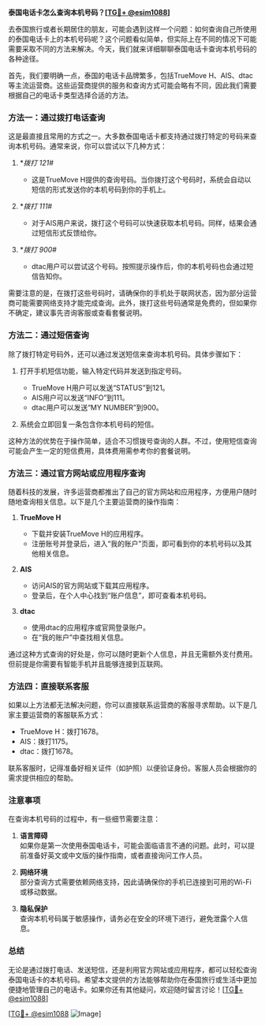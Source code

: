 **泰国电话卡怎么查询本机号码？[[TG💪+ @esim1088](https://t.me/s/esim1088)]**

去泰国旅行或者长期居住的朋友，可能会遇到这样一个问题：如何查询自己所使用的泰国电话卡上的本机号码呢？这个问题看似简单，但实际上在不同的情况下可能需要采取不同的方法来解决。今天，我们就来详细聊聊泰国电话卡查询本机号码的各种途径。

首先，我们要明确一点，泰国的电话卡品牌繁多，包括TrueMove H、AIS、dtac等主流运营商。这些运营商提供的服务和查询方式可能会略有不同，因此我们需要根据自己的电话卡类型选择合适的方法。

### 方法一：通过拨打电话查询

这是最直接且常用的方式之一。大多数泰国电话卡都支持通过拨打特定的号码来查询本机号码。通常来说，你可以尝试以下几种方式：

1. **拨打 *121#**
   - 这是TrueMove H提供的查询号码。当你拨打这个号码时，系统会自动以短信的形式发送你的本机号码到你的手机上。
   
2. **拨打 *111#**
   - 对于AIS用户来说，拨打这个号码可以快速获取本机号码。同样，结果会通过短信形式反馈给你。

3. **拨打 *900#**
   - dtac用户可以尝试这个号码。按照提示操作后，你的本机号码也会通过短信告知你。

需要注意的是，在拨打这些号码时，请确保你的手机处于联网状态，因为部分运营商可能需要网络支持才能完成查询。此外，拨打这些号码通常是免费的，但如果你不确定，建议事先咨询客服或查看套餐说明。

### 方法二：通过短信查询

除了拨打特定号码外，还可以通过发送短信来查询本机号码。具体步骤如下：

1. 打开手机短信功能，输入特定代码并发送到指定号码。
   - TrueMove H用户可以发送“STATUS”到121。
   - AIS用户可以发送“INFO”到111。
   - dtac用户可以发送“MY NUMBER”到900。

2. 系统会立即回复一条包含你本机号码的短信。

这种方法的优势在于操作简单，适合不习惯拨号查询的人群。不过，使用短信查询可能会产生一定的短信费用，具体费用需参考你的套餐说明。

### 方法三：通过官方网站或应用程序查询

随着科技的发展，许多运营商都推出了自己的官方网站和应用程序，方便用户随时随地查询相关信息。以下是几个主要运营商的操作指南：

1. **TrueMove H**
   - 下载并安装TrueMove H的应用程序。
   - 注册账号并登录后，进入“我的账户”页面，即可看到你的本机号码以及其他相关信息。

2. **AIS**
   - 访问AIS的官方网站或下载其应用程序。
   - 登录后，在个人中心找到“账户信息”，即可查看本机号码。

3. **dtac**
   - 使用dtac的应用程序或官网登录账户。
   - 在“我的账户”中查找相关信息。

通过这种方式查询的好处是，你可以随时更新个人信息，并且无需额外支付费用。但前提是你需要有智能手机并且能够连接到互联网。

### 方法四：直接联系客服

如果以上方法都无法解决问题，你可以直接联系运营商的客服寻求帮助。以下是几家主要运营商的客服联系方式：

- TrueMove H：拨打1678。
- AIS：拨打1175。
- dtac：拨打1678。

联系客服时，记得准备好相关证件（如护照）以便验证身份。客服人员会根据你的需求提供相应的帮助。

### 注意事项

在查询本机号码的过程中，有一些细节需要注意：

1. **语言障碍**  
   如果你是第一次使用泰国电话卡，可能会面临语言不通的问题。此时，可以提前准备好英文或中文版的操作指南，或者直接询问工作人员。

2. **网络环境**  
   部分查询方式需要依赖网络支持，因此请确保你的手机已连接到可用的Wi-Fi或移动数据。

3. **隐私保护**  
   查询本机号码属于敏感操作，请务必在安全的环境下进行，避免泄露个人信息。

### 总结

无论是通过拨打电话、发送短信，还是利用官方网站或应用程序，都可以轻松查询泰国电话卡的本机号码。希望本文提供的方法能够帮助你在泰国旅行或生活中更加便捷地管理自己的电话卡。如果你还有其他疑问，欢迎随时留言讨论！[[TG💪+ @esim1088](https://t.me/s/esim1088)]

[[TG💪+ @esim1088](https://t.me/s/esim1088) ![Image](https://i.postimg.cc/4NQfJmqS/Snipaste-2025-05-13-00-14-12.png)]